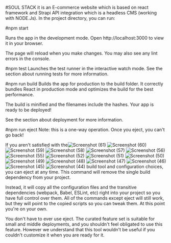 #SOUL STACK 
it is an E-commerce website which is based on react framework and Strapi API integration which is a headless CMS (working with NODE.Js). 
In the project directory, you can run:

#npm start

Runs the app in the development mode.
Open http://localhost:3000 to view it in your browser.

The page will reload when you make changes.
You may also see any lint errors in the console.

#npm test
Launches the test runner in the interactive watch mode.
See the section about running tests for more information.

#npm run build
Builds the app for production to the build folder.
It correctly bundles React in production mode and optimizes the build for the best performance.

The build is minified and the filenames include the hashes.
Your app is ready to be deployed!

See the section about deployment for more information.

#npm run eject
Note: this is a one-way operation. Once you eject, you can't go back!

If you aren't satisfied with the![Screenshot (61)](https://github.com/stcodes01/E-COMMERCE/assets/150412365/c2be367d-8476-4a80-a889-7c0010f028a0)
![Screenshot (60)](https://github.com/stcodes01/E-COMMERCE/assets/150412365/68fc70b0-010e-4337-a13c-e2726f33a85b)
![Screenshot (59)](https://github.com/stcodes01/E-COMMERCE/assets/150412365/3f84be43-9769-4a5f-811a-3921a62c45f6)
![Screenshot (58)](https://github.com/stcodes01/E-COMMERCE/assets/150412365/969e9927-ed76-44ed-85a8-84f67623e81b)
![Screenshot (57)](https://github.com/stcodes01/E-COMMERCE/assets/150412365/fab6af00-f620-47bd-98e6-7be72697e14c)
![Screenshot (56)](https://github.com/stcodes01/E-COMMERCE/assets/150412365/e802fff6-cc23-4240-94f9-7a0302e09161)
![Screenshot (55)](https://github.com/stcodes01/E-COMMERCE/assets/150412365/11e96fab-3c3f-4551-95ef-1d801a08b83f)
![Screenshot (52)](https://github.com/stcodes01/E-COMMERCE/assets/150412365/b6783fcc-e3b5-447d-88f4-bbbac9042f2b)
![Screenshot (51)](https://github.com/stcodes01/E-COMMERCE/assets/150412365/f4bf8d32-9f6c-477d-bb54-be5f76669972)
![Screenshot (50)](https://github.com/stcodes01/E-COMMERCE/assets/150412365/26ba2af4-da06-4763-b7c4-8aaa0ce7aac1)
![Screenshot (49)](https://github.com/stcodes01/E-COMMERCE/assets/150412365/d07b3f04-7691-4e20-a245-50e9c746f52e)
![Screenshot (48)](https://github.com/stcodes01/E-COMMERCE/assets/150412365/7cee1e54-dd7c-4fce-b632-21d73608e84f)
![Screenshot (47)](https://github.com/stcodes01/E-COMMERCE/assets/150412365/ad0dea49-3991-4195-afc2-9716264386d3)
![Screenshot (46)](https://github.com/stcodes01/E-COMMERCE/assets/150412365/69707322-4bc9-4f5d-8f2d-a75f87b52e06)
![Screenshot (45)](https://github.com/stcodes01/E-COMMERCE/assets/150412365/958b1636-007c-40ef-bb4b-205fb97e7885)
![Screenshot (44)](https://github.com/stcodes01/E-COMMERCE/assets/150412365/d36bcc43-b9ce-4ea8-b999-383dfabd4412)
 build tool and configuration choices, you can eject at any time. This command will remove the single build dependency from your project.

Instead, it will copy all the configuration files and the transitive dependencies (webpack, Babel, ESLint, etc) right into your project so you have full control over them. All of the commands except eject will still work, but they will point to the copied scripts so you can tweak them. At this point you're on your own.

You don't have to ever use eject. The curated feature set is suitable for small and middle deployments, and you shouldn't feel obligated to use this feature. However we understand that this tool wouldn't be useful if you couldn't customize it when you are ready for it.
